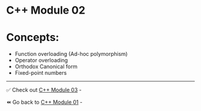 # C++ Module 02
# Concepts:
- Function overloading (Ad-hoc polymorphism)
- Operator overloading
- Orthodox Canonical form
- Fixed-point numbers

----
✅ Check out [C++ Module 03]() -

⏪️ Go back to [C++ Module 01](https://github.com/ricvrdv/cpp-01) - 
